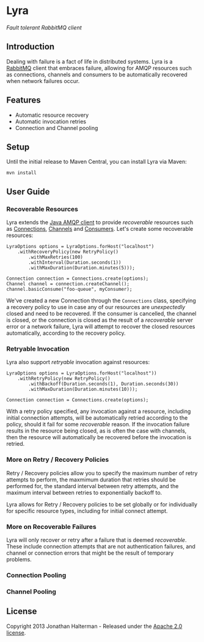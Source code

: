 # Lyra

*Fault tolerant RabbitMQ client*

## Introduction

Dealing with failure is a fact of life in distributed systems. Lyra is a [RabbitMQ](http://www.rabbitmq.com/) client that embraces failure, allowing for AMQP resources such as connections, channels and consumers to be automatically recovered when network failures occur.

## Features

* Automatic resource recovery
* Automatic invocation retries
* Connection and Channel pooling

## Setup

Until the initial release to Maven Central, you can install Lyra via Maven:

`mvn install`

## User Guide

### Recoverable Resources

Lyra extends the [Java AMQP client](http://www.rabbitmq.com/java-client.html) to provide *recoverable* resources such as [Connections](http://www.rabbitmq.com/releases/rabbitmq-java-client/current-javadoc/com/rabbitmq/client/Connection.html), [Channels](http://www.rabbitmq.com/releases/rabbitmq-java-client/current-javadoc/com/rabbitmq/client/Channel.html) and [Consumers](http://www.rabbitmq.com/releases/rabbitmq-java-client/current-javadoc/com/rabbitmq/client/Consumer.html). Let's create some recoverable resources:

```
LyraOptions options = LyraOptions.forHost("localhost")
	.withRecoveryPolicy(new RetryPolicy()
		.withMaxRetries(100)
		.withInterval(Duration.seconds(1))
		.withMaxDuration(Duration.minutes(5)));

Connection connection = Connections.create(options);
Channel channel = connection.createChannel();
channel.basicConsume("foo-queue", myConsumer);
```

We've created a new Connection through the `Connections` class, specifying a recovery policy to use in case any of our resources are *unexpectedly* closed and need to be recovered. If the consumer is cancelled, the channel is closed, or the connection is closed as the result of a *recoverable* server error or a network failure, Lyra will attempt to recover the closed resources automatically, according to the recovery policy.

### Retryable Invocation

Lyra also support *retryable* invocation against resources:

```
LyraOptions options = LyraOptions.forHost("localhost"))
	.withRetryPolicy(new RetryPolicy()
		.withBackoff(Duration.seconds(1), Duration.seconds(30))
		.withMaxDuration(Duration.minutes(10)));
		
Connection connection = Connections.create(options);
```

With a retry policy specified, any invocation against a resource, including initial connection attempts, will be automatically retried according to the policy, should it fail for some *recoverable* reason. If the invocation failure results in the resource being closed, as is often the case with channels, then the resource will automatically be recovered before the invocation is retried.

### More on Retry / Recovery Policies

Retry / Recovery policies allow you to specify the maximum number of retry attempts to perform, the maxmimum duration that retries should be performed for, the standard interval between retry attempts, and the maximum interval between retries to exponentially backoff to.

Lyra allows for Retry / Recovery policies to be set globally or for individually for specific resource types, including for initial connect attempt.

### More on Recoverable Failures

Lyra will only recover or retry after a failure that is deemed *recoverable*. These include connection attempts that are not authentication failures, and channel or connection errors that might be the result of temporary problems.

### Connection Pooling



### Channel Pooling



## License

Copyright 2013 Jonathan Halterman - Released under the [Apache 2.0 license](http://www.apache.org/licenses/LICENSE-2.0.html).